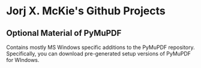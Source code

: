 # Jorj X. McKie's Github Projects

Optional Material of PyMuPDF
----------------------------
Contains mostly MS Windows specific additions to the PyMuPDF repository. Specifically, you can download pre-generated setup versions of PyMuPDF for WIndows.
